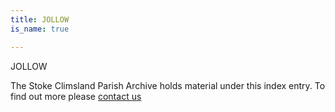 ```yaml
---
title: JOLLOW
is_name: true

---
```


JOLLOW


The Stoke Climsland Parish Archive holds material under this index entry. To find out more please [contact us](/contact/)
